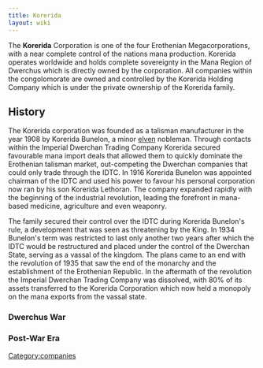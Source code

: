 ```yaml
---
title: Korerida
layout: wiki
---
```

The **Korerida** Corporation is one of the four Erothenian
Megacorporations, with a near complete control of the nations mana
production. Korerida operates worldwide and holds complete sovereignty
in the Mana Region of Dwerchus which is directly owned by the
corporation. All companies within the congolomorate are owned and
controlled by the Korerida Holding Company which is under the private
ownership of the Korerida family.

## History

The Korerida corporation was founded as a talisman manufacturer in the
year 1908 by Korerida Bunelon, a minor [elven](Elf "wikilink") nobleman.
Through contacts within the Imperial Dwerchan Trading Company Korerida
secured favourable mana import deals that allowed them to quickly
dominate the Erothenian talisman market, out-competing the Dwerchan
companies that could only trade through the IDTC. In 1916 Korerida
Bunelon was appointed chairman of the IDTC and used his power to favour
his personal corporation now ran by his son Korerida Lethoran. The
company expanded rapidly with the beginning of the industrial
revolution, leading the forefront in mana-based medicine, agriculture
and even weaponry.

The family secured their control over the IDTC during Korerida Bunelon's
rule, a development that was seen as threatening by the King. In 1934
Bunelon's term was restricted to last only another two years after which
the IDTC would be restructured and placed under the control of the
Dwerchan State, serving as a vassal of the kingdom. The plans came to an
end with the revolution of 1935 that saw the end of the monarchy and the
establishment of the Erothenian Republic. In the aftermath of the
revolution the Imperial Dwerchan Trading Company was dissolved, with 80%
of its assets transferred to the Korerida Corporation which now held a
monopoly on the mana exports from the vassal state.

### Dwerchus War

### Post-War Era

[Category:companies](Category:companies "wikilink")